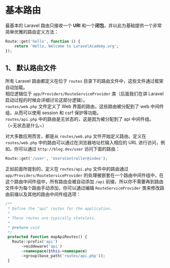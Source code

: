 # 基本路由
最基本的 Laravel 路由只接收一个 **URI** 和一个**闭包**，并以此为基础提供一个非常简单优雅的路由定义方法：  
```php
Route::get('hello', function () {
    return 'Hello, Welcome to LaravelAcademy.org';
});
```

## 1、 默认路由文件
所有 Laravel 路由都定义在位于 `routes` 目录下的路由文件中，这些文件通过框架自动加载。  
相应逻辑位于 `app/Providers/RouteServiceProvider` 类（后面我们在讲 Laravel 启动过程的时候会详细讨论这部分逻辑）。  
`routes/web.php` 文件定义了 Web 界面的路由，这些路由被分配到了 web 中间件组，从而可以使用 session 和 csrf 保护等功能。  
`routes/api.php` 中的路由是无状态的，这是因为被分配到了 api 中间件组。  
（~无状态是什么~）  

对大多数应用而言，都是从 `routes/web.php` 文件开始定义路由。定义在 `routes/web.php` 中的路由可以通过在浏览器地址栏输入相应的 URL 进行访问，例如，你可以通过 `http://blog.dev/user` 访问下面的路由：  
```php
Route::get('/user', 'UsersController@index');
```
正如前面所提到的，定义在 `routes/api.php` 文件中的路由通过 `app/Providers/RouteServiceProvider` 的处理被嵌套在一个路由中间件组中，在这个路由中间件组中，所有路由会被自动添加 `/api` 前缀，所以你不需要再到路由文件中为每个路由手动添加，你可以通过编辑 `RouteServiceProvider` 类来修改路由前缀以及其他的路由中间件组选项：  
```php
/**
 * Define the "api" routes for the application.
 *
 * These routes are typically stateless.
 *
 * @return void
 */
 protected function mapApiRoutes() {
   Route::prefix('api')
       ->middeware('api')
       ->namespace($this->namespace)
       ->group(base_path('routes/api.php'));
 }
 ```
 
